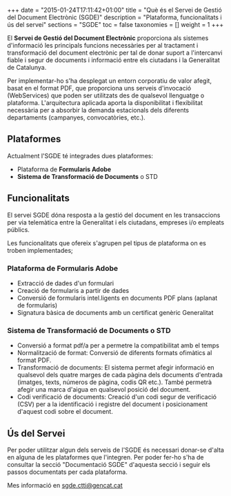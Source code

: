 +++
date        = "2015-01-24T17:11:42+01:00"
title       = "Què és el Servei de Gestió del Document Electrònic (SGDE)"
description = "Plataforma, funcionalitats i ús del servei"
sections    = "SGDE"
toc 		= false
taxonomies  = []
weight 		= 1
+++

El **Servei de Gestió del Document Electrònic** proporciona als sistemes d'informació les principals funcions necessàries per al tractament i transformació del document electrònic per tal de donar suport a l'intercanvi fiable i segur de documents i informació entre els ciutadans i la Generalitat de Catalunya.

Per implementar-ho s'ha desplegat un entorn corporatiu de valor afegit, basat en el format PDF, que proporciona uns serveis d'invocació (WebServices) que poden ser utilitzats des de qualsevol llenguatge o plataforma.
L'arquitectura aplicada aporta la disponibilitat i flexibilitat necessària per a absorbir la demanda estacionals dels diferents departaments (campanyes, convocatòries, etc.).

## Plataformes

Actualment l'SGDE té integrades dues plataformes:

- Plataforma de **Formularis Adobe**
- **Sistema de Transformació de Documents** o STD


## Funcionalitats

El servei SGDE dóna resposta a la gestió del document en les transaccions per via telemàtica entre la Generalitat i els ciutadans, empreses i/o empleats públics.

Les funcionalitats que ofereix s'agrupen pel tipus de plataforma on es troben implementades;

### Plataforma de Formularis Adobe 

- Extracció de dades d'un formulari
- Creació de formularis a partir de dades
- Conversió de formularis intel.ligents en documents PDF plans (aplanat de formularis)
- Signatura bàsica de documents amb un certificat genèric Generalitat 

### Sistema de Transformació de Documents o STD 

- Conversió a format pdf/a per a permetre la compatibilitat amb el temps
- Normalització de format: Conversió de diferents formats ofimàtics al format PDF.
- Transformació de documents: El sistema permet afegir informació en qualsevol dels quatre marges de cada pàgina dels documents d'entrada (imatges, texts, números de pàgina, codis QR etc.). També permetrà afegir una marca d'aigua en qualsevol posició del document.
- Codi verificació de documents: Creació d'un codi segur de verificació (CSV) per a la identificació i registre del document i posicionament d'aquest codi sobre el document.

## Ús del Servei

Per poder utilitzar algun dels serveis de l'SGDE és necessari donar-se d'alta en alguna de les plataformes que l'integren. Per poder fer-ho s'ha de consultar la secció "Documentació SGDE" d'aquesta secció i seguir els passos documentats per cada plataforma.

Mes informació en [sgde.ctti@gencat.cat](mailto:sgde.ctti@gencat.cat)


